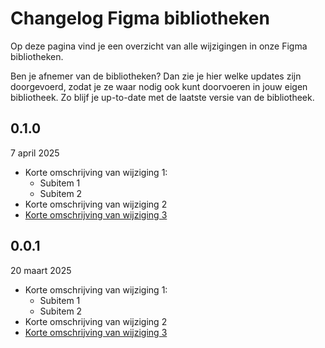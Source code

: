 # Changelog Figma bibliotheken

Op deze pagina vind je een overzicht van alle wijzigingen in onze Figma bibliotheken.

Ben je afnemer van de bibliotheken? Dan zie je hier welke updates zijn doorgevoerd, zodat je ze waar nodig ook kunt doorvoeren in jouw eigen bibliotheek. Zo blijf je up-to-date met de laatste versie van de bibliotheek.

<!--
Hieronder vind je 2 templates die je kunt gebruiken om de changelog te schrijven:

1. Template voor het publiceren van een nieuwe versie op de changelogpagina
2. Template voor het schrijven van een changelog, gebaseerd op het type wijziging

----------

1. Template voor het publiceren van een nieuwe versie

## 0.1.0

1 januari 2025

- Korte omschrijving van wijziging 1:
  - Subitem 1
  - Subitem 2
- Korte omschrijving van wijziging 2
- [Korte omschrijving van wijziging 3](url-figma-bibliotheek)

----------

2. Template voor het schrijven van een changelog

* Tekstwijziging *

Schrijfwijze:
Tekst '{oude-tekst}' is gewijzigd naar '{nieuwe-tekst}' in {naam-component} component.

Voorbeeld:
Tekst 'Label' is gewijzigd naar 'Text' in Button component.

-

Schrijfwijze:
Subcomponent '{naam-oude-subcomponent}' is hernoemd naar '{naam-nieuwe-subcomponent}' binnen {naam-component} component.

Voorbeeld:
Subcomponent 'utrecht-accordion-button' is hernoemd naar '__button' binnen Accordion component.

-

Schrijfwijze:
Property is gewijzigd van '{oude-naam-property}' naar '{nieuwe-naam-property}' in {naam-component} component.

Voorbeeld:
Property is gewijzigd van 'Content' naar 'Children' in Alert component.

- 

Schrijfwijze:
Tekst '{oude-tekst} is gewijzigd naar '{nieuwe-tekst}' in {frame} frame.

Voorbeeld:
Tekst 'Text input' is gewijzigd naar 'Text Input' in Documentatie frame.

-----

* Token hernoemd * 

Schrijfwijze:
Token `{oude-token}` is hernoemd naar `{nieuwe-token}` in {naam-component} component.

Voorbeeld:
Token `.accordion.button.icon.margin-inline` is hernoemd naar `.accordion.button.gap` in Accordion component.

-----

* Token toegevoegd * 

Schrijfwijze:
Token `{token}` is toegevoegd aan {naam-component} component. 

Voorbeeld:
Token  accordion.row-gap is toegevoegd aan Accordion component. 

-----

* Token verwijderd *

Schrijfwijze:
Token `{token}` is verwijderd uit {naam-component} component.

Voorbeeld:
Token `blockquote.attribution.font-family` is verwijderd uit Blockquote component. 

-----

* Tokenwaarde gewijzigd *

Schrijfwijze:
Waarde van token(s) `{token(s)}` is/zijn gewijzigd van {naam-component OF naam-brand-of-common-token}.

Voorbeeld:
Waarde van tokens `utrecht.ordered-list.padding-inline-start` zijn gewijzigd van Ordered List component. 

-

Schrijfwijze:
Waarde van token(s) `{token(s)}` is/zijn gewijzigd naar `{token-value}` van {naam-component OF naam-brand-of-common-token}.

Voorbeeld:
Waarde van token `utrecht.form-control.read-only.border-color` is gewijzigd naar transparant van Form Control common token.

-----

* Component hernoemd *

Schrijfwijze:
Component '{naam-oude-component}' is hernoemd naar '{naam-nieuwe-component}'.

Voorbeeld:
Component ‘utrecht-badge-counter’ is hernoemd naar ‘utrecht-number-badge’.

-----

* Component toegevoegd *

Schrijfwijze:
{status-estafettemodel} component '{naam-component}' van {organisatie} is toegevoegd aan de bibliotheek.

Voorbeeld:
Community component 'Code Block' van gemeente Utrecht is toegevoegd aan de bibliotheek.

-----

* Component verwijderd *

Schrijfwijze:
{status-estafettemodel} component '{naam-component}' is verwijderd uit de bibliotheek.

Voorbeeld:
Help Wanted component 'Badge Data' is verwijderd uit de bibliotheek.

-----

* Component gewijzigd *

Schrijfwijze:
{iets} is verwijderd uit {naam-component} component.

Voorbeelden:
- Focus state is verwijderd uit Button component.
- Sluit optie is verwijderd uit Alert component.

-

Schrijfwijze:
{iets} in {naam-component} is gewijzigd.

Voorbeeld:
Positie van de Marker in Ordered List component is gewijzigd, door deze buiten het frame te plaatsen.

-----

* Lay-out of structuurwijziging *

Schrijfwijze:
{Kan verschillen. Schrijf in de voltooid deelwoordsvorm (bijv. toegevoegd, aangepast, verplaatst) en begin de zin zonder lidwoord.}

Voorbeelden:
- Afstand tussen frames is aangepast van 400px naar 800px.
- Page dividers zijn toegevoegd aan de pagina's.
- Pagina 'Component collage' is verplaatst naar categorie '# Extra's'.
- Componenten uit NL Design System ToDo bibliotheek zijn verplaatst naar deze bibliotheek.

-----

* Technische verbetering *

Schrijfwijze:
{Kan verschillen. Schrijf in de voltooid deelwoordsvorm (bijv. toegevoegd, aangepast, verplaatst) en begin de zin zonder lidwoord.}

Voorbeelden:
- Waardes zijn omgezet van `px` naar `re`m in Token Studio.
- Tokens in Tokens Studio zijn opnieuw gelinkt aan token documentatie in Figma.

-->

## 0.1.0

7 april 2025

- Korte omschrijving van wijziging 1:
  - Subitem 1
  - Subitem 2
- Korte omschrijving van wijziging 2
- [Korte omschrijving van wijziging 3](url-figma-bibliotheek)

## 0.0.1

20 maart 2025

- Korte omschrijving van wijziging 1:
  - Subitem 1
  - Subitem 2
- Korte omschrijving van wijziging 2
- [Korte omschrijving van wijziging 3](url-figma-bibliotheek)
